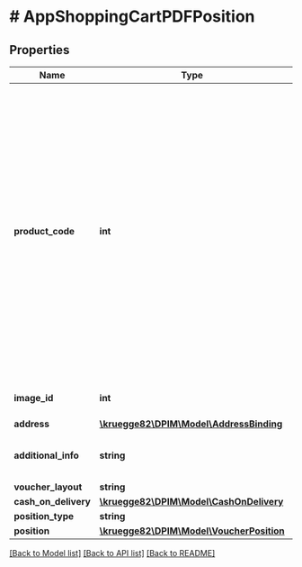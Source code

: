 # # AppShoppingCartPDFPosition

## Properties

Name | Type | Description | Notes
------------ | ------------- | ------------- | -------------
**product_code** | **int** | The product code for the selected product, e.g. standard letter, maxi letter etc. The product code can be derived from ProdWS integration or directly taken from the downloadable product price lists (PPLs). The product code must be greater than 0 and the product must be available in the third-party application. |
**image_id** | **int** | The id of the motif to be printed. | [optional]
**address** | [**\kruegge82\DPIM\Model\AddressBinding**](AddressBinding.md) |  | [optional]
**additional_info** | **string** | Additional information on the order item. | [optional]
**voucher_layout** | **string** |  |
**cash_on_delivery** | [**\kruegge82\DPIM\Model\CashOnDelivery**](CashOnDelivery.md) |  | [optional]
**position_type** | **string** |  |
**position** | [**\kruegge82\DPIM\Model\VoucherPosition**](VoucherPosition.md) |  |

[[Back to Model list]](../../README.md#models) [[Back to API list]](../../README.md#endpoints) [[Back to README]](../../README.md)

